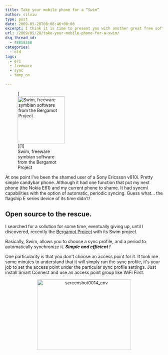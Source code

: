 ```yaml
---
title: Take your mobile phone for a “Swim”
author: silviu
type: post
date: 2009-05-28T08:08:46+00:00
excerpt: I think it is time to present you with another great free software title for your Nokia E71
url: /2009/05/28/take-your-mobile-phone-for-a-swim/
dsq_thread_id:
  - 48858268
categories:
  - old
tags:
  - e71
  - freeware
  - sync
  - temp_on

---
```

<figure id="attachment_136" aria-describedby="caption-attachment-136" style="width: 150px" class="wp-caption alignright">[<img decoding="async" loading="lazy" class="size-thumbnail wp-image-136 " title="screenshot0013_cnv" src="http://blog.silviuvulcan.ro/wp-content/uploads/sites/2/2009/05/screenshot0013_cnv-150x150.jpg" alt="Swim, freeware symbian software from the Bergamot Project" width="150" height="150" />][1]<figcaption id="caption-attachment-136" class="wp-caption-text">Swim, freeware symbian software from the Bergamot Project</figcaption></figure>

At one point I've been the shamed user of a Sony Ericsson v610i. Pretty simple candybar phone. Although it had one function that put my next phone (the Nokia E61) and my current phone to shame. It had syncml capabilities with the option of automatic, periodic syncing. Guess what... the flagship E series device of its time didn't!

## Open source to the rescue.

I searched for a sollution for some time, eventually giving up, until I discovered, recently the [Bergamot Project][2] with its Swim project.

Basically, Swim, allows you to choose a sync profile, and a period to automatically synchronize it. _**Simple and efficient !**_

One particularity is that you don't choose an access point for it. It took me some minutes to understand that it will simply run the sync profile, it's your job to set the access point under the particular sync profile settings. Just install Smart Connect and use an access point group like WiFi First.

<p style="text-align: center">
  <img decoding="async" loading="lazy" class="size-medium wp-image-137 aligncenter" title="screenshot0014_cnv" src="http://blog.silviuvulcan.ro/wp-content/uploads/sites/2/2009/05/screenshot0014_cnv-300x225.jpg" alt="screenshot0014_cnv" width="300" height="225" />
</p>

<p style="text-align: center">

 [1]: http://blog.silviuvulcan.ro/wp-content/uploads/sites/2/2009/05/screenshot0013_cnv.jpg
 [2]: http://code.google.com/p/bergamot/